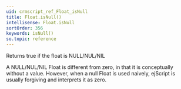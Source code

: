 ```yaml
---
uid: crmscript_ref_Float_isNull
title: Float.isNull()
intellisense: Float.isNull
sortOrder: 356
keywords: isNull()
so.topic: reference
---
```



Returns true if the float is NULL/NUL/NIL


A NULL/NUL/NIL Float is different from zero, in that it is conceptually without a value. However, when a null Float  is used naively, ejScript is usually forgiving and interprets it as zero.


